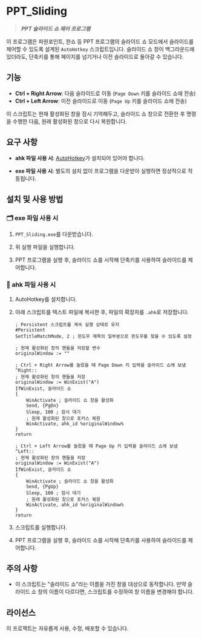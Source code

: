# PPT_Sliding
> _**PPT 슬라이드 쇼 제어 프로그램**_

이 프로그램은 파원포인트, 한쇼 등 PPT 프로그램의 슬라이드 쇼 모드에서 슬라이드를 제어할 수 있도록 설계된 `AutoHotkey` 스크립트입니다. 슬라이드 쇼 창이 백그라운드에 있더라도, 단축키를 통해 페이지를 넘기거나 이전 슬라이드로 돌아갈 수 있습니다.

## 기능

- **Ctrl + Right Arrow**: 다음 슬라이드로 이동 (`Page Down` 키를 슬라이드 쇼에 전송)
- **Ctrl + Left Arrow**: 이전 슬라이드로 이동 (`Page Up` 키를 슬라이드 쇼에 전송)

이 스크립트는 현재 활성화된 창을 잠시 기억해두고, 슬라이드 쇼 창으로 전환한 후 명령을 수행한 다음, 원래 활성화된 창으로 다시 복원합니다.

## 요구 사항

- **ahk 파일 사용 시**: [AutoHotkey](https://www.autohotkey.com/)가 설치되어 있어야 합니다.

- **exe 파일 사용 시**: 별도의 설치 없이 프로그램을 다운받아 실행하면 정상적으로 작동됩니다.

## 설치 및 사용 방법

### 🗂️ exe 파일 사용 시
1. `PPT_Sliding.exe`를 다운받습니다.

2. 위 실행 파일을 실행합니다.

3. PPT 프로그램을 실행 후, 슬라이드 쇼를 시작해 단축키를 사용하여 슬라이드를 제어합니다.

### 📜 ahk 파일 사용 시
1. AutoHotkey를 설치합니다.
2. 아래 스크립트를 텍스트 파일에 복사한 후, 파일의 확장자를 `.ahk`로 저장합니다.

    ```ahk
    ; Persistent 스크립트를 계속 실행 상태로 유지
    #Persistent
    SetTitleMatchMode, 2 ; 윈도우 제목의 일부분으로 윈도우를 찾을 수 있도록 설정

    ; 현재 활성화된 창의 핸들을 저장할 변수
    originalWindow := ""

    ; Ctrl + Right Arrow를 눌렀을 때 Page Down 키 입력을 슬라이드 쇼에 보냄
    ^Right::
    ; 현재 활성화된 창의 핸들을 저장
    originalWindow := WinExist("A")
    IfWinExist, 슬라이드 쇼
    {
        WinActivate ; 슬라이드 쇼 창을 활성화
        Send, {PgDn}
        Sleep, 100 ; 잠시 대기
        ; 원래 활성화된 창으로 포커스 복원
        WinActivate, ahk_id %originalWindow%
    }
    return

    ; Ctrl + Left Arrow를 눌렀을 때 Page Up 키 입력을 슬라이드 쇼에 보냄
    ^Left::
    ; 현재 활성화된 창의 핸들을 저장
    originalWindow := WinExist("A")
    IfWinExist, 슬라이드 쇼
    {
        WinActivate ; 슬라이드 쇼 창을 활성화
        Send, {PgUp}
        Sleep, 100 ; 잠시 대기
        ; 원래 활성화된 창으로 포커스 복원
        WinActivate, ahk_id %originalWindow%
    }
    return
    ```

3. 스크립트를 실행합니다.
4. PPT 프로그램을 실행 후, 슬라이드 쇼를 시작해 단축키를 사용하여 슬라이드를 제어합니다.

## 주의 사항

- 이 스크립트는 "슬라이드 쇼"라는 이름을 가진 창을 대상으로 동작합니다. 만약 슬라이드 쇼 창의 이름이 다르다면, 스크립트를 수정하여 창 이름을 변경해야 합니다.

## 라이선스

이 프로젝트는 자유롭게 사용, 수정, 배포할 수 있습니다.
